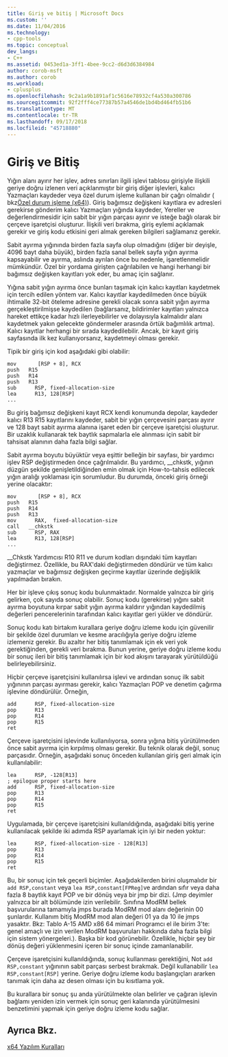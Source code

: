 ```yaml
---
title: Giriş ve bitiş | Microsoft Docs
ms.custom: ''
ms.date: 11/04/2016
ms.technology:
- cpp-tools
ms.topic: conceptual
dev_langs:
- C++
ms.assetid: 0453ed1a-3ff1-4bee-9cc2-d6d3d6384984
author: corob-msft
ms.author: corob
ms.workload:
- cplusplus
ms.openlocfilehash: 9c2a1a9b1891af1c5616e78932cf4a530a300786
ms.sourcegitcommit: 92f2fff4ce77387b57a4546de1bd4bd464fb51b6
ms.translationtype: MT
ms.contentlocale: tr-TR
ms.lasthandoff: 09/17/2018
ms.locfileid: "45718880"
---
```

# <a name="prolog-and-epilog"></a>Giriş ve Bitiş

Yığın alanı ayırır her işlev, adres sınırları ilgili işlevi tablosu girişiyle ilişkili geriye doğru izlenen veri açıklanmıştır bir giriş diğer işlevleri, kalıcı Yazmaçları kaydeder veya özel durum işleme kullanan bir çağrı olmalıdır ( bkz[Özel durum işleme (x64)](../build/exception-handling-x64.md)). Giriş bağımsız değişkeni kayıtlara ev adresleri gerekirse gönderim kalıcı Yazmaçları yığında kaydeder, Yereller ve değerlendirmesidir için sabit bir yığın parçası ayırır ve isteğe bağlı olarak bir çerçeve işaretçisi oluşturur. İlişkili veri bırakma, giriş eylemi açıklamak gerekir ve giriş kodu etkisini geri almak gereken bilgileri sağlamanız gerekir.

Sabit ayırma yığınında birden fazla sayfa olup olmadığını (diğer bir deyişle, 4096 bayt daha büyük), birden fazla sanal bellek sayfa yığın ayırma kapsayabilir ve ayırma, aslında ayrılan önce bu nedenle, işaretlenmelidir mümkündür. Özel bir yordama girişten çağrılabilen ve hangi herhangi bir bağımsız değişken kayıtları yok eder, bu amaç için sağlanır.

Yığına sabit yığın ayırma önce bunları taşımak için kalıcı kayıtları kaydetmek için tercih edilen yöntem var. Kalıcı kayıtlar kaydedilmeden önce büyük ihtimalle 32-bit öteleme adresine gerekli olacak sonra sabit yığın ayırma gerçekleştirilmişse kaydedilen (bağlarsanız, bildirimler kayıtları yalnızca hareket ettikçe kadar hızlı ilerleyebilirler ve dolayısıyla kalmalıdır alanı kaydetmek yakın gelecekte göndermeler arasında örtük bağımlılık artma). Kalıcı kayıtlar herhangi bir sırada kaydedilebilir. Ancak, bir kayıt giriş sayfasında ilk kez kullanıyorsanız, kaydetmeyi olması gerekir.

Tipik bir giriş için kod aşağıdaki gibi olabilir:

```
mov       [RSP + 8], RCX
push   R15
push   R14
push   R13
sub      RSP, fixed-allocation-size
lea      R13, 128[RSP]
...
```

Bu giriş bağımsız değişkeni kayıt RCX kendi konumunda depolar, kaydeder kalıcı R13 R15 kayıtlarını kaydeder, sabit bir yığın çerçevesini parçası ayırır ve 128 bayt sabit ayırma alanına işaret eden bir çerçeve işaretçisi oluşturur. Bir uzaklık kullanarak tek baytlık sapmalarla ele alınması için sabit bir tahsisat alanının daha fazla bilgi sağlar.

Sabit ayırma boyutu büyüktür veya eşittir belleğin bir sayfası, bir yardımcı işlev RSP değiştirmeden önce çağrılmalıdır. Bu yardımcı, __chkstk, yığının düzgün şekilde genişletildiğinden emin olmak için How-to-tahsis edilecek yığın aralığı yoklaması için sorumludur. Bu durumda, önceki giriş örneği yerine olacaktır:

```
mov       [RSP + 8], RCX
push   R15
push   R14
push   R13
mov      RAX,  fixed-allocation-size
call   __chkstk
sub      RSP, RAX
lea      R13, 128[RSP]
...
```

__Chkstk Yardımcısı R10 R11 ve durum kodları dışındaki tüm kayıtları değiştirmez. Özellikle, bu RAX'daki değiştirmeden döndürür ve tüm kalıcı yazmaçlar ve bağımsız değişken geçirme kayıtlar üzerinde değişiklik yapılmadan bırakın.

Her bir işleve çıkış sonuç kodu bulunmaktadır. Normalde yalnızca bir giriş gelirken, çok sayıda sonuç olabilir. Sonuç kodu (gerekirse) yığını sabit ayırma boyutuna kırpar sabit yığın ayırma kaldırır yığından kaydedilmiş değerleri pencerelerinin tarafından kalıcı kayıtlar geri yükler ve döndürür.

Sonuç kodu katı birtakım kurallara geriye doğru izleme kodu için güvenilir bir şekilde özel durumları ve kesme aracılığıyla geriye doğru izleme izlemeniz gerekir. Bu azaltır her bitiş tanımlamak için ek veri yok gerektiğinden, gerekli veri bırakma. Bunun yerine, geriye doğru izleme kodu bir sonuç ileri bir bitiş tanımlamak için bir kod akışını tarayarak yürütüldüğü belirleyebilirsiniz.

Hiçbir çerçeve işaretçisini kullanılırsa işlevi ve ardından sonuç ilk sabit yığınının parçası ayırması gerekir, kalıcı Yazmaçları POP ve denetim çağırma işlevine döndürülür. Örneğin,

```
add      RSP, fixed-allocation-size
pop      R13
pop      R14
pop      R15
ret
```

Çerçeve işaretçisini işlevinde kullanılıyorsa, sonra yığına bitiş yürütülmeden önce sabit ayırma için kırpılmış olması gerekir. Bu teknik olarak değil, sonuç parçasıdır. Örneğin, aşağıdaki sonuç önceden kullanılan giriş geri almak için kullanılabilir:

```
lea      RSP, -128[R13]
; epilogue proper starts here
add      RSP, fixed-allocation-size
pop      R13
pop      R14
pop      R15
ret
```

Uygulamada, bir çerçeve işaretçisini kullanıldığında, aşağıdaki bitiş yerine kullanılacak şekilde iki adımda RSP ayarlamak için iyi bir neden yoktur:

```
lea      RSP, fixed-allocation-size - 128[R13]
pop      R13
pop      R14
pop      R15
ret
```

Bu, bir sonuç için tek geçerli biçimler. Aşağıdakilerden birini oluşmalıdır bir `add RSP,constant` veya `lea RSP,constant[FPReg]`ve ardından sıfır veya daha fazla 8 baytlık kayıt POP ve bir dönüş veya bir jmp bir dizi. (Jmp deyimler yalnızca bir alt bölümünde izin verilebilir. Sınıfına ModRM bellek başvurularına tamamıyla jmps burada ModRM mod alanı değerinin 00 şunlardır. Kullanım bitiş ModRM mod alan değeri 01 ya da 10 ile jmps yasaktır. Bkz: Tablo A-15 AMD x86 64 mimari Programcı el ile birim 3'te: genel amaçlı ve izin verilen ModRM başvuruları hakkında daha fazla bilgi için sistem yönergeleri.). Başka bir kod görünebilir. Özellikle, hiçbir şey bir dönüş değeri yüklenmesini içeren bir sonuç içinde zamanlanabilir.

Çerçeve işaretçisini kullanıldığında, sonuç kullanması gerektiğini, Not `add RSP,constant` yığınının sabit parçası serbest bırakmak. Değil kullanabilir `lea RSP,constant[RSP]` yerine. Geriye doğru izleme kodu başlangıçları ararken tanımak için daha az desen olması için bu kısıtlama yok.

Bu kurallara bir sonuç şu anda yürütülmekte olan belirler ve çağıran işlevin bağlamı yeniden izin vermek için sonuç geri kalanında yürütülmesini benzetimini yapmak için geriye doğru izleme kodu sağlar.

## <a name="see-also"></a>Ayrıca Bkz.

[x64 Yazılım Kuralları](../build/x64-software-conventions.md)